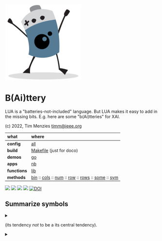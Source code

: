 <img xalign=right width=250   src="bat2.png">

# B(Ai)ttery
LUA is a "batteries-not-included" language.
But LUA makes it easy to add in the  missing bits.
E.g. here are some "b(Ai)tteries" for XAI.

(c) 2022, Tim Menzies <timm@ieee.org>

|what          | where |
|:-------------|:------|
|**config**    | [all](all.html)   |
|**build**     | [Makefile](https://github.com/timm/shortr/blob/master/etc/src/Makefile) (just for doco)  | 
|**demos**     | [go](go.html)  |
|**apps**      | [nb](nb.html)  |
|**functions** | [lib](lib.html) |  
|**methods**   | [bin](bin.html) :: [cols](cols.html) :: [num](num.html) :: [row](row.html) :: [rows](rows.html) :: [some](some.html) :: [sym](sym.html) |

<a href=".."><img src="https://img.shields.io/badge/Language--lua-%232C2D72.svg?logo=lua&logoColor=white"></a>
<a href=".."><img src="https://img.shields.io/badge/checked--by-syntastic-yellow"></a>
<a href="https://github.com/timm/shortr/actions/workflows/tests.yml"><img src="https://github.com/timm/shortr/actions/workflows/tests.yml/badge.svg"></a>
<a href="https://opensource.org/licenses/BSD-2-Clause"><img  src="https://img.shields.io/badge/License-BSD%202--Clause-orange.svg"></a>
<a href="https://zenodo.org/badge/latestdoi/206205826"> <img  src="https://zenodo.org/badge/206205826.svg" alt="DOI"></a> 


## Summarize symbols


<details><summary></summary>

```lua
local all = require"all"
local chat,obj,push,the = all.chat, all.obj, all.push, all.the
--> SYM(at:?int, txt:?str) :SYM -> Summarize a stream of non-numerics.
local SYM = obj("SYM", function(i,at,txt)
  i.at, i.txt, i.n, i.kept =  at or 0, txt or "", 0, {} end)

--> add(i:SYM: x:any, n:?int=1) -> Add `n` count to `i.kept[n]` .
function SYM.add(i,x,n)
  if x ~= "?" then 
    i.n = i.n+1
    i.kept[x] = (n or 1) + (i.kept[x] or 0) end end

--> bin(i:SYM: x:any) -> return `x` mapped to a finite range (just return x)
function SYM.bin(x) return x end

--> clone(i:SYM) :SYM -> Return a class of the same structure.
function SYM.clone(i) return SYM(i.at, i.txt) end

--> like(i:SYN,x:any,prior:num):num -> return how much `x` might belong to `i`.
function SYM.like(i,x,prior)
   return ((i.kept[x] or 0)+the.m*prior) / (i.n+the.m) end

--> merge(i:SYM,j:SYM):SYM -> combine two symbols
function SYM.merge(i,j,     k)
  k = i:clone()
  for _,kept in pairs{i.kept, j.kept} do
    for x,n in pairs(kept) do k:add(x,n) end end
  return k end

--> merge(i:SYM,t:tab):tab -> merge a list of bins (for symbolic y-values)
function SYM.merges(i,t,...) return t end
 
--> mid(i:SYM):tab -> Return a columns' `mid`ddle (central tendency).
function SYM.mid(i,p)
  local max,mode=-1,nil
  for x,n in pairs(i.kept) do if n > most then most,mode = n,x end end
  return mode end

--> div(i:SYM):tab -> Return `div`ersity of a column
```

</details>


(its tendency _not_ to be a its central tendency).


<details><summary></summary>

```lua
function SYM.div(i,p)
  local ent, fun = 0, function(p) return -p*math.log(p,2) end
  for x,n in pairs(i.kept) do if n > 0 then ent=ent + fun(n/i.n) end end
  return ent end
 
return SYM
```

</details>


